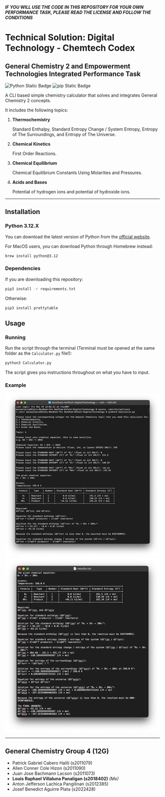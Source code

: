 ***IF YOU WILL USE THE CODE IN THIS REPOSITORY FOR YOUR OWN PERFORMANCE TASK, PLEASE READ THE LICENSE AND FOLLOW THE CONDITIONS***

# Technical Solution: Digital Technology - Chemtech Codex

## General Chemistry 2 and Empowerment Technologies Integrated Performance Task

![Python Static Badge](https://img.shields.io/badge/Python-3.12.X-4584B6?style=flat-square&logo=python)
![pip Static Badge](https://img.shields.io/badge/pip-24.0-4584B6?style=flat-square&logo=python)

A CLI based simple chemistry calculator that solves and integrates General Chemistry 2 concepts.

It includes the following topics:

1. **Thermochemistry**

    Standard Enthalpy, Standard Entropy Change / System Entropy, Entropy of The Surroundings, and Entropy of The Universe.

2. **Chemical Kinetics**

    First Order Reactions.

3. **Chemical Equilibrium**

    Chemical Equilibrium Constants Using Molarities and Pressures.

4. **Acids and Bases**

    Potential of hydrogen ions and potential of hydroxide ions.

___

## Installation

### Python 3.12.X

You can download the latest version of Python from the [official website](https://www.python.org/downloads/).

For MacOS users, you can download Python through Homebrew instead:

```bash
brew install python@3.12
```

### Dependencies

If you are downloading this repository:

```bash
pip3 install -r requirements.txt
```

Otherwise:

```bash
pip3 install prettytable
```

## Usage

### Running

Run the script through the terminal (Terminal must be opened at the same folder as the `Calculator.py` file!):

```bash
python3 Calculator.py
```

The script gives you instructions throughout on what you have to input.

### Example

![Terminal Example](./assets/example_terminal.png)
![Result Example](./assets/example_result.png)

___

## General Chemistry Group 4 (12G)

- Patrick Gabriel Cabero Halili (s2011079)
- Allen Conner Cole Hizon (s2011090)
- Juan Jose Bachmann Lacson (s2011073)
- **Louis Raphael Villaluna Panaligan (s2018402)** *(Me)*
- Anton Jefferson Lachica Pangilinan (s2012385)
- Josef Benedict Aguirre Plata (s2022428)
